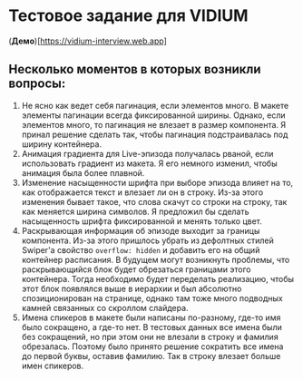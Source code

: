 # Тестовое задание для VIDIUM

(**Демо**)[https://vidium-interview.web.app]

## Несколько моментов в которых возникли вопросы:
1. Не ясно как ведет себя пагинация, если элементов много. В макете элементы пагинации всегда фиксированной ширины. Однако, если элементов много, то пагинация не влезает в размер компонента. Я принал решение сделать так, чтобы пагинация подстраивалась под ширину контейнера.
2. Анимация градиента для Live-эпизода получалась рваной, если использовать градиент из макета. Я его немного изменил, чтобы анимация была более плавной.
3. Изменение насыщенности шрифта при выборе эпизода влияет на то, как отображается текст и влезает ли он в строку. Из-за этого изменения бывает такое, что слова скачут со строки на строку, так как меняется ширина символов. Я предложил бы сделать насыщенность шрифта фиксированной и менять только цвет.
4. Раскрывающая информация об эпизоде выходит за границы компонента. Из-за этого пришлось убрать из дефолтных стилей Swiper'a свойство `overflow: hidden` и добавить его на общий контейнер расписания. В будущем могут возникнуть проблемы, что раскрывающийся блок будет обрезаться границами этого контейнера. Тогда необходимо будет переделать реализацию, чтобы этот блок появлялся выше в иерархии и был абсолютно спозиционирован на странице, однако там тоже много подводных камней связанных со скроллом слайдера.
5. Имена спикеров в макете были написаны по-разному, где-то имя было сокращено, а где-то нет. В тестовых данных все имена были без сокращений, но при этом они не влезали в строку и фамилия обрезалась. Поэтому было принято решение сократить все имена до первой буквы, оставив фамилию. Так в строку влезает больше имен спикеров.

